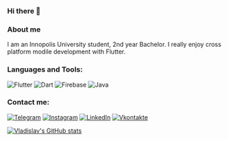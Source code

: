 ### Hi there 👋

### About me
I am an Innopolis University student, 2nd year Bachelor. I really enjoy cross platform modile development with Flutter.

### Languages and Tools:
![Flutter](https://img.shields.io/badge/-Flutter-090909?style=for-the-badge&logo=flutter&logoColor=47C5FB)
![Dart](https://img.shields.io/badge/-Dart-090909?style=for-the-badge&logo=dart&logoColor=097CDB)
![Firebase](https://img.shields.io/badge/-Firebase-090909?style=for-the-badge&logo=firebase&logoColor=F8C52C)
![Java](https://img.shields.io/badge/-Java-090909?style=for-the-badge&logo=java&logoColor=F8C52C)

### Contact me:
[![Telegram](https://img.shields.io/badge/-Telegram-090909?style=for-the-badge&logo=telegram&logoColor=27A0D9)](https://vladislav_danshov.t.me)
[![Instagram](https://img.shields.io/badge/-Instagram-090909?style=for-the-badge&logo=instagram&logoColor=B4068E)](https://www.instagram.com/vladislavdanshov)
[![LinkedIn](https://img.shields.io/badge/-LinkedIn-090909?style=for-the-badge&logo=linkedin&logoColor=007BB6)](https://www.linkedin.com/in/vladislav-danshov-95372925a)
[![Vkontakte](https://img.shields.io/badge/-Vkontakte-090909?style=for-the-badge&logo=Vk&logoColor=4F7DB3)](https://vk.com/v.danshov)

[![Vladislav's GitHub stats](https://github-readme-stats.vercel.app/api?username=vladdan16&count_private=true&show_icons=true&theme=dark)](https://github.com/anuraghazra/github-readme-stats)

